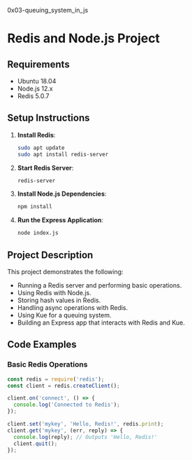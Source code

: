 0x03-queuing_system_in_js

# Redis and Node.js Project

## Requirements

- Ubuntu 18.04
- Node.js 12.x
- Redis 5.0.7

## Setup Instructions

1. **Install Redis**:
    ```sh
    sudo apt update
    sudo apt install redis-server
    ```

2. **Start Redis Server**:
    ```sh
    redis-server
    ```

3. **Install Node.js Dependencies**:
    ```sh
    npm install
    ```

4. **Run the Express Application**:
    ```sh
    node index.js
    ```

## Project Description

This project demonstrates the following:
- Running a Redis server and performing basic operations.
- Using Redis with Node.js.
- Storing hash values in Redis.
- Handling async operations with Redis.
- Using Kue for a queuing system.
- Building an Express app that interacts with Redis and Kue.

## Code Examples

### Basic Redis Operations

```javascript
const redis = require('redis');
const client = redis.createClient();

client.on('connect', () => {
  console.log('Connected to Redis');
});

client.set('mykey', 'Hello, Redis!', redis.print);
client.get('mykey', (err, reply) => {
  console.log(reply); // Outputs 'Hello, Redis!'
  client.quit();
});
